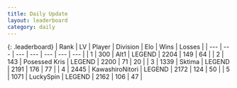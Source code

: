 ```yaml
---
title: Daily Update
layout: leaderboard
category: daily
---
```


{: .leaderboard}
| Rank | LV | Player | Division | Elo | Wins | Losses |
| --- | --- | --- | --- | --- | --- | --- |
| <span data-change="3">1</span> | 300 | <span title="ID: 443550">Alt1</span> | LEGEND | <span data-change="52">2204</span> | <span data-change="12">149</span> | <span data-change="1">64</span> |
| <span data-change="6">2</span> | 143 | <span title="ID: 402846">Posessed Kris</span> | LEGEND | <span data-change="63">2200</span> | <span data-change="11">71</span> | <span data-change="0">20</span> |
| <span data-change="-2">3</span> | 1339 | <span title="ID: 353063">Sktima</span> | LEGEND | <span data-change="0">2191</span> | <span data-change="0">176</span> | <span data-change="0">77</span> |
| <span data-change="2">4</span> | 2445 | <span title="ID: 164871">KawashiroNitori</span> | LEGEND | <span data-change="28">2172</span> | <span data-change="9">124</span> | <span data-change="2">50</span> |
| <span data-change="-2">5</span> | 1071 | <span title="ID: 498412">LuckySpin</span> | LEGEND | <span data-change="1">2162</span> | <span data-change="2">106</span> | <span data-change="1">47</span> |